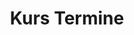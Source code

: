 ---
widget: featured
headles: true
title: Kurs Termine
weight: 10

content:
    page_type: event
    count: 5

filter:
    exclude_past: true

design:
    view: 3
---